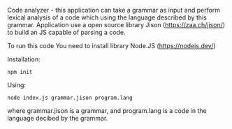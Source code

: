 Code analyzer - this application can take a grammar as input and perform lexical analysis of a code which using the language described by this grammar. Application use a open source library Jison (https://zaa.ch/jison/) to build an JS capable of parsing a code.

To run this code You need to install library Node.JS (https://nodejs.dev/)

Installation:
```
npm init
```

Using:
```
node index.js grammar.jison program.lang
```

where grammar.jison is a grammar, and program.lang is a code in the language decibed by the grammar.
